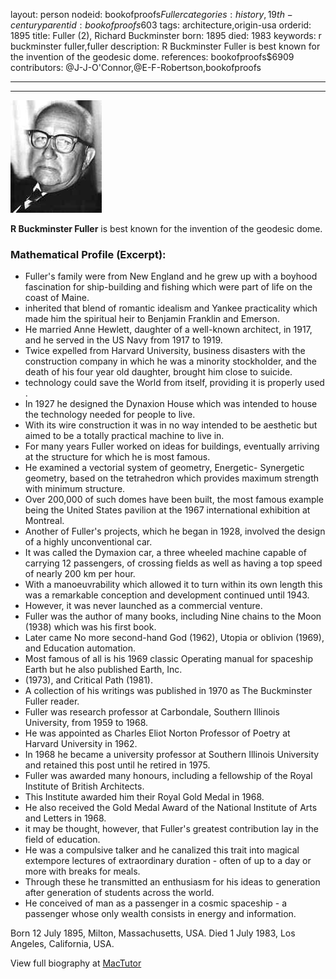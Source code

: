 layout: person
nodeid: bookofproofs$Fuller
categories: history,19th-century
parentid: bookofproofs$603
tags: architecture,origin-usa
orderid: 1895
title: Fuller (2), Richard Buckminster
born: 1895
died: 1983
keywords: r buckminster fuller,fuller
description: R Buckminster Fuller is best known for the invention of the geodesic dome.
references: bookofproofs$6909
contributors: @J-J-O'Connor,@E-F-Robertson,bookofproofs

---



---

![Fuller.jpg](https://github.com/bookofproofs/bookofproofs.github.io/blob/main/_sources/_assets/images/portraits/Fuller.jpg?raw=true)

**R Buckminster Fuller** is best known for the invention of the geodesic dome.

### Mathematical Profile (Excerpt):
* Fuller's family were from New England and he grew up with a boyhood fascination for ship-building and fishing which were part of life on the coast of Maine.
* inherited that blend of romantic idealism and Yankee practicality which made him the spiritual heir to Benjamin Franklin and Emerson.
* He married Anne Hewlett, daughter of a well-known architect, in 1917, and he served in the US Navy from 1917 to 1919.
* Twice expelled from Harvard University, business disasters with the construction company in which he was a minority stockholder, and the death of his four year old daughter, brought him close to suicide.
* technology could save the World from itself, providing it is properly used .
* In 1927 he designed the Dynaxion House which was intended to house the technology needed for people to live.
* With its wire construction it was in no way intended to be aesthetic but aimed to be a totally practical machine to live in.
* For many years Fuller worked on ideas for buildings, eventually arriving at the structure for which he is most famous.
* He examined a vectorial system of geometry, Energetic- Synergetic geometry, based on the tetrahedron which provides maximum strength with minimum structure.
* Over 200,000 of such domes have been built, the most famous example being the United States pavilion at the 1967 international exhibition at Montreal.
* Another of Fuller's projects, which he began in 1928, involved the design of a highly unconventional car.
* It was called the Dymaxion car, a three wheeled machine capable of carrying 12 passengers, of crossing fields as well as having a top speed of nearly 200 km per hour.
* With a manoeuvrability which allowed it to turn within its own length this was a remarkable conception and development continued until 1943.
* However, it was never launched as a commercial venture.
* Fuller was the author of many books, including Nine chains to the Moon (1938) which was his first book.
* Later came No more second-hand God (1962), Utopia or oblivion (1969), and Education automation.
* Most famous of all is his 1969 classic Operating manual for spaceship Earth but he also published Earth, Inc.
* (1973), and Critical Path (1981).
* A collection of his writings was published in 1970 as The Buckminster Fuller reader.
* Fuller was research professor at Carbondale, Southern Illinois University, from 1959 to 1968.
* He was appointed as Charles Eliot Norton Professor of Poetry at Harvard University in 1962.
* In 1968 he became a university professor at Southern Illinois University and retained this post until he retired in 1975.
* Fuller was awarded many honours, including a fellowship of the Royal Institute of British Architects.
* This Institute awarded him their Royal Gold Medal in 1968.
* He also received the Gold Medal Award of the National Institute of Arts and Letters in 1968.
* it may be thought, however, that Fuller's greatest contribution lay in the field of education.
* He was a compulsive talker and he canalized this trait into magical extempore lectures of extraordinary duration - often of up to a day or more with breaks for meals.
* Through these he transmitted an enthusiasm for his ideas to generation after generation of students across the world.
* He conceived of man as a passenger in a cosmic spaceship - a passenger whose only wealth consists in energy and information.

Born 12 July 1895, Milton, Massachusetts, USA. Died 1 July 1983, Los Angeles, California, USA.

View full biography at [MacTutor](https://mathshistory.st-andrews.ac.uk/Biographies/Fuller/)
